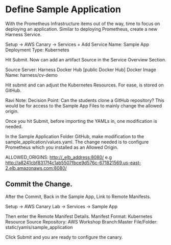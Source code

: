
# Define Sample Application

With the Prometheus Infrastructure items out of the way, time to focus on deploying an application. Similar to deploying Prometheus, create a new Harness Service. 

Setup -> AWS Canary -> Services + Add Service 
Name: Sample App
Deployment Type: Kubernetes


Hit Submit. Now can add an artifact Source in the Service Overview Section. 

Source Server: Harness Docker Hub [public Docker Hub]
Docker Image Name: harness/cv-demo


 
Hit submit and can adjust the Kubernetes Resources. For ease, is stored on GitHub. 

Ravi Note: Decision Point: Can the students clone a GitHub repository? This would be for access to the Sample App Files to mainly change the allowed origin. 

Once you hit Submit, before importing the YAMLs in, one modification is needed. 

In the Sample Application Folder GitHub, make modification to the sample_application/values.yaml. The change needed is to configure Prometheus which you installed  as an Allowed Origin. 

ALLOWED_ORIGINS: <http://_elb_address:8080/> e.g http://a8241cbf8317f4c1ab5507fbce9d576c-671821569.us-east-2.elb.amazonaws.com:8080/




 ## Commit the Change. 



After the Commit, Back in the Sample App, Link to Remote Manifests. 

Setup -> AWS Canary Lab -> Services -> Sample App



Then enter the Remote Manifest Details. 
Manifest Format: Kubernetes Resource
Source Repository: AWS Workshop
Branch:Master
File/Folder: static/yamls/sample_application



Click Submit and you are ready to configure the canary. 

